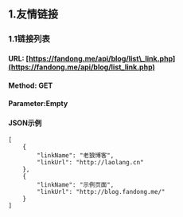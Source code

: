 ## 1.友情链接

### 1.1链接列表

#### URL: [https://fandong.me/api/blog/list\_link.php](https://fandong.me/api/blog/list_link.php)

#### Method: GET

#### Parameter:Empty

#### JSON示例

```
[
    {
        "linkName": "老狼博客",
        "linkUrl": "http://laolang.cn"
    },
    {
        "linkName": "示例页面",
        "linkUrl": "http://blog.fandong.me/"
    }
]
```



